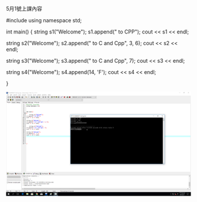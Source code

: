 5月1號上課內容 

#include <iostream>
using namespace std;



int main()
{
	string s1("Welcome");
s1.append(" to CPP"); 
cout << s1 << endl; 

string s2("Welcome");
s2.append(" to C and Cpp", 3, 6); 
cout << s2 << endl;
	
string s3("Welcome");
s3.append(" to C and Cpp", 7); 
cout << s3 << endl; 

string s4("Welcome"); 
s4.append(14, 'F'); 
cout << s4 << endl; 
	
	
	
	
	
}

![image](/PIC/string.png "image")
